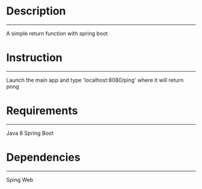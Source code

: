 # Description
---
A simple return function with spring boot

# Instruction
---
Launch the main app and type 'localhost:8080/ping' where it will return pong

# Requirements
---
Java 8
Spring Boot

# Dependencies
---
Sping Web
